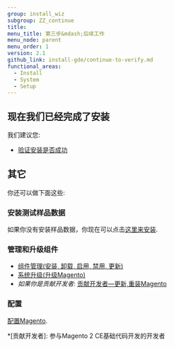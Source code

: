 ```yaml
---
group: install_wiz
subgroup: ZZ_continue
title:
menu_title: 第三步&mdash;后续工作
menu_node: parent
menu_order: 1
version: 2.1
github_link: install-gde/continue-to-verify.md
functional_areas:
  - Install
  - System
  - Setup
---
```



## 现在我们已经完成了安装
我们建议您:

*	<a href="{{ page.baseurl }}/install-gde/install/verify.html">验证安装是否成功</a>

## 其它
你还可以做下面这些:

### 安装测试样品数据
如果你没有安装样品数据，你现在可以点击<a href="{{ page.baseurl }}/install-gde/install/sample-data.html">这里来安装</a>.

### 管理和升级组件
*	<a href="{{ page.baseurl }}/comp-mgr/compman-start.html">组件管理(安装, 卸载, 启用, 禁用, 更新)</a>
*	<a href="{{ page.baseurl }}/comp-mgr/upgrader/upgrade-start.html">系统升级(升级Magento)</a>
*	*如果你是贡献开发者*: <a href="{{ page.baseurl }}/install-gde/install/cli/dev_options.html">贡献开发者&mdash;更新,重装Magento</a>

### 配置
<a href="{{ page.baseurl }}/install-gde/install/post-install-config.html">配置Magento</a>.

*[贡献开发者]: 参与Magento 2 CE基础代码开发的开发者
